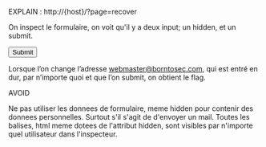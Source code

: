 EXPLAIN : http://{host}/?page=recover

On inspect le formulaire, on voit qu'il y a deux input; un hidden, et un submit.

<form action="#" method="POST">
	<input type="hidden" name="mail" value="webmaster@borntosec.com" maxlength="15">
	<input type="submit" name="Submit" value="Submit">
</form>

Lorsque l’on change l’adresse webmaster@borntosec.com, qui est entré en dur, par n’importe quoi et que l’on submit, on obtient le flag.

AVOID

Ne pas utiliser les donnees de formulaire, meme hidden pour contenir des donnees personnelles. Surtout s'il s'agit de d'envoyer un mail. Toutes les balises, html meme dotees de l'attribut hidden, sont visibles par n'importe quel utilisateur dans l'inspecteur.
